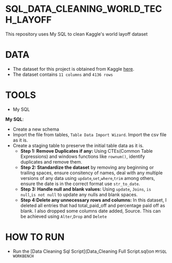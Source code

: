 # SQL_DATA_CLEANING_WORLD_TECH_LAYOFF
This repository uses My SQL to clean Kaggle's world layoff dataset

# DATA
- The dataset for this project is obtained from Kaggle [here](layoffs_original_dataset.csv).
- The dataset contains `11 columns` and `4136 rows`

# TOOLS
- My SQL

**My SQL**:
- Create a new schema
- Import the file from tables, `Table Data Import Wizard`. Import the csv file as it is.
- Create a staging table to preserve the initial table data as it is.
  - **Step 1: Remove Duplicates if any:** Using CTEs(Common Table Expressions) and windows functions like `rownum()`, identify duplicates and remove them.
  - **Step 2: Standardize the dataset** by removing any beginning or trailing spaces, ensure consitency of names, deal with any multiple versions of any data using `update`,`set`,`where`,`trim` among others, ensure the date is in the correct format use `str_to_date`.
  - **Step 3: Handle null and blank values:** Using `update`, `Joins`, `is null`,`is not null` to update any nulls and blank spaces.
  - **Step 4:Delete any unnecessary rows and columns:** In this dataset, I deleted all entries that had total_paid_off and percentage paid off as blank. I also dropped some columns date added, Source. This can be achieved using `Alter`,`Drop` and `Delete`

# HOW TO RUN
- Run the [Data Cleaning Sql Script](Data_Cleaning Full Script.sql)on `MYSQL WORKBENCH`

